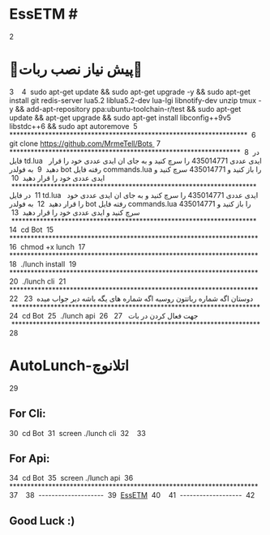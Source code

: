 # **EssETM** # 
2 
# **🔻پیش نیاز نصب ربات🔻** 
3 
​ 
4 
sudo apt-get update && sudo apt-get upgrade -y && sudo apt-get install git redis-server lua5.2 liblua5.2-dev lua-lgi libnotify-dev unzip tmux -y && add-apt-repository ppa:ubuntu-toolchain-r/test && sudo apt-get update && apt-get upgrade && sudo apt-get install libconfig++9v5 libstdc++6 && sudo apt autoremove 
5 
******************************************************************* 
6 
git clone https://github.com/MrmeTell/Bots 
7 
***************************************************************** 
8 
در فایل td.lua   ایدی عددی 435014771 را سرچ کنید و به جای ان ایدی عددی خود را قرار دهید 
9 
به فولدر bot رفته فایل commands.lua را باز کنید و 435014771 سرچ کنید و ایدی عددی خود را قرار دهید 
10 
********************************************************************* 
11 
در فایل td.lua   ایدی عددی 435014771 را سرچ کنید و به جای ان ایدی عددی خود را قرار دهید 
12 
به فولدر bot رفته فایل commands.lua را باز کنید و 435014771 سرچ کنید و ایدی عددی خود را قرار دهید 
13 
********************************************************************* 
14 
cd Bot 
15 
********************************************************************** 
16 
chmod +x lunch 
17 
********************************************************************** 
18 
./lunch install 
19 
********************************************************************** 
20 
./lunch cli 
21 
**********************************************************************  
22 
دوستان اگه شماره رباتتون روسیه اگه شماره های یگه باشه دیر جواب میده 
23 
********************************************************************** 
24 
cd Bot 
25 
./lunch api 
26 
جهت فعال کردن در بات  
27 
********************************************************************** 
28 
# **AutoLunch-اتلانوچ** 
29 
## For Cli: 
30 
cd Bot 
31 
screen ./lunch cli 
32 
​ 
33 
## For Api: 
34 
cd Bot 
35 
screen ./lunch api 
36 
********************************************************************** 
37 
​ 
38 
-------------------- 
39 
[EssETM](https://telegram.me/EsseTM) 
40 
​ 
41 
------------------- 
42 
## Good Luck :)
